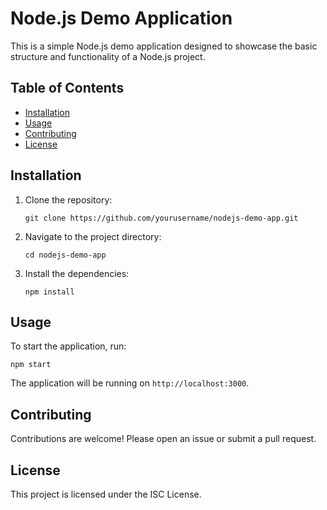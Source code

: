 # Node.js Demo Application

This is a simple Node.js demo application designed to showcase the basic structure and functionality of a Node.js project. 

## Table of Contents
- [Installation](#installation)
- [Usage](#usage)
- [Contributing](#contributing)
- [License](#license)

## Installation

1. Clone the repository:
   ```
   git clone https://github.com/yourusername/nodejs-demo-app.git
   ```
2. Navigate to the project directory:
   ```
   cd nodejs-demo-app
   ```
3. Install the dependencies:
   ```
   npm install
   ```

## Usage

To start the application, run:
```
npm start
```

The application will be running on `http://localhost:3000`.

## Contributing

Contributions are welcome! Please open an issue or submit a pull request.

## License

This project is licensed under the ISC License.